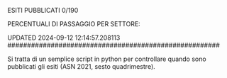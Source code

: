 ESITI PUBBLICATI 0/190 

PERCENTUALI DI PASSAGGIO PER SETTORE:

UPDATED 2024-09-12 12:14:57.208113
###################################################### 

Si tratta di un semplice script in python per controllare quando sono pubblicati gli esiti (ASN 2021, sesto quadrimestre).

